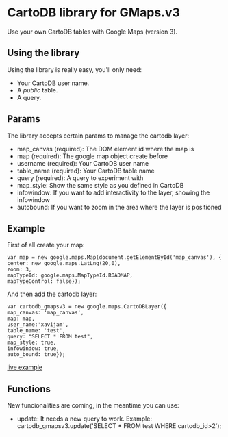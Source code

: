 CartoDB library for GMaps.v3
============================
Use your own CartoDB tables with Google Maps (version 3).

Using the library
------------------
Using the library is really easy, you'll only need:

* Your CartoDB user name.
* A *public* table.
* A query.

Params
------
The library accepts certain params to manage the cartodb layer:

* map_canvas (required): 	The DOM element id where the map is
* map (required): 		The google map object create before
* username (required): 		Your CartoDB user name
* table_name (required): 	Your CartoDB table name
* query (required): 		A query to experiment with
* map_style:			Show the same style as you defined in CartoDB
* infowindow:			If you want to add interactivity to the layer, showing the infowindow
* autobound:			If you want to zoom in the area where the layer is positioned


Example
-------
First of all create your map:

	var map = new google.maps.Map(document.getElementById('map_canvas'), {
    center: new google.maps.LatLng(20,0),
    zoom: 3,
    mapTypeId: google.maps.MapTypeId.ROADMAP,
    mapTypeControl: false});
  
And then add the cartodb layer:

	var cartodb_gmapsv3 = new google.maps.CartoDBLayer({
    map_canvas: 'map_canvas',
    map: map,
    user_name:'xavijam',
    table_name: 'test',
    query: "SELECT * FROM test",
    map_style: true,
    infowindow: true,
    auto_bound: true});


[live example](http://vizzuality.github.com/cartodb-gmapsv3/)


Functions
---------
New funcionalities are coming, in the meantime you can use:

* update: It needs a new query to work. Example: cartodb_gmapsv3.update('SELECT * FROM test WHERE cartodb_id>2');